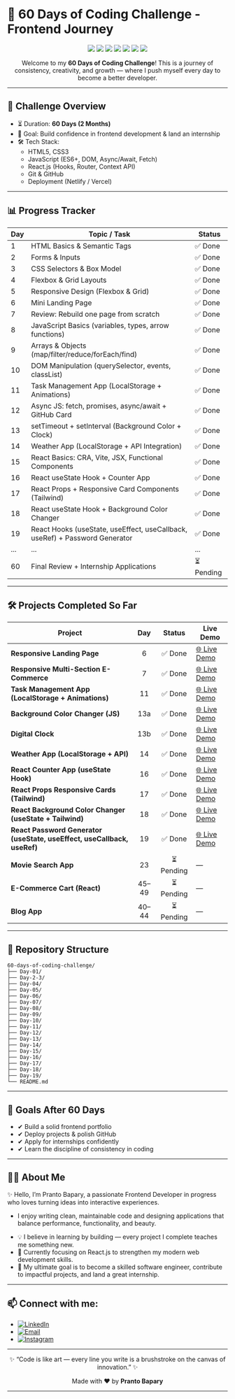 # 🚀 60 Days of Coding Challenge - Frontend Journey

<p align="center">
  <img src="https://img.shields.io/badge/HTML5-E34F26?style=for-the-badge&logo=html5&logoColor=white" />
  <img src="https://img.shields.io/badge/CSS3-1572B6?style=for-the-badge&logo=css3&logoColor=white" />
  <img src="https://img.shields.io/badge/JavaScript-F7DF1E?style=for-the-badge&logo=javascript&logoColor=black" />
  <img src="https://img.shields.io/badge/React-20232A?style=for-the-badge&logo=react&logoColor=61DAFB" />
  <img src="https://img.shields.io/badge/Git-F05032?style=for-the-badge&logo=git&logoColor=white" />
  <img src="https://img.shields.io/badge/GitHub-181717?style=for-the-badge&logo=github&logoColor=white" />
  <img src="https://img.shields.io/badge/Netlify-00C7B7?style=for-the-badge&logo=netlify&logoColor=white" />
</p>

<p align="center">
  Welcome to my <b>60 Days of Coding Challenge</b>!  
  This is a journey of consistency, creativity, and growth — where I push myself every day to become a better developer.  
</p>

---

## 📅 Challenge Overview

- ⏳ Duration: **60 Days (2 Months)**
- 🎯 Goal: Build confidence in frontend development & land an internship
- 🛠️ Tech Stack:
  - HTML5, CSS3
  - JavaScript (ES6+, DOM, Async/Await, Fetch)
  - React.js (Hooks, Router, Context API)
  - Git & GitHub
  - Deployment (Netlify / Vercel)

---

## 📊 Progress Tracker

| Day | Topic / Task                                                                | Status     |
| --- | --------------------------------------------------------------------------- | ---------- |
| 1   | HTML Basics & Semantic Tags                                                 | ✅ Done    |
| 2   | Forms & Inputs                                                              | ✅ Done    |
| 3   | CSS Selectors & Box Model                                                   | ✅ Done    |
| 4   | Flexbox & Grid Layouts                                                      | ✅ Done    |
| 5   | Responsive Design (Flexbox & Grid)                                          | ✅ Done    |
| 6   | Mini Landing Page                                                           | ✅ Done    |
| 7   | Review: Rebuild one page from scratch                                       | ✅ Done    |
| 8   | JavaScript Basics (variables, types, arrow functions)                       | ✅ Done    |
| 9   | Arrays & Objects (map/filter/reduce/forEach/find)                           | ✅ Done    |
| 10  | DOM Manipulation (querySelector, events, classList)                         | ✅ Done    |
| 11  | Task Management App (LocalStorage + Animations)                             | ✅ Done    |
| 12  | Async JS: fetch, promises, async/await + GitHub Card                        | ✅ Done    |
| 13  | setTimeout + setInterval (Background Color + Clock)                         | ✅ Done    |
| 14  | Weather App (LocalStorage + API Integration)                                | ✅ Done    |
| 15  | React Basics: CRA, Vite, JSX, Functional Components                         | ✅ Done    |
| 16  | React useState Hook + Counter App                                           | ✅ Done    |
| 17  | React Props + Responsive Card Components (Tailwind)                         | ✅ Done    |
| 18  | React useState Hook + Background Color Changer                              | ✅ Done    |
| 19  | React Hooks (useState, useEffect, useCallback, useRef) + Password Generator | ✅ Done    |
| ... | ...                                                                         | ...        |
| 60  | Final Review + Internship Applications                                      | ⏳ Pending |

---

## 🛠️ Projects Completed So Far

| Project                                                                 |  Day  |   Status   | Live Demo                                                       |
| ----------------------------------------------------------------------- | :---: | :--------: | --------------------------------------------------------------- |
| **Responsive Landing Page**                                             |   6   |  ✅ Done   | [🌐 Live Demo](https://prantos-landing-page.netlify.app/)       |
| **Responsive Multi-Section E-Commerce**                                 |   7   |  ✅ Done   | [🌐 Live Demo](https://leka-ecommerce.netlify.app/)             |
| **Task Management App (LocalStorage + Animations)**                     |  11   |  ✅ Done   | [🌐 Live Demo](https://prantos-task-manager.netlify.app/)       |
| **Background Color Changer (JS)**                                       |  13a  |  ✅ Done   | [🌐 Live Demo](https://prantos-bg-changer.netlify.app/)         |
| **Digital Clock**                                                       |  13b  |  ✅ Done   | [🌐 Live Demo](https://prantos-digital-clock.netlify.app/)      |
| **Weather App (LocalStorage + API)**                                    |  14   |  ✅ Done   | [🌐 Live Demo](https://prantos-weatherapp.netlify.app/)         |
| **React Counter App (useState Hook)**                                   |  16   |  ✅ Done   | [🌐 Live Demo](https://prantos-counter.netlify.app/)            |
| **React Props Responsive Cards (Tailwind)**                             |  17   |  ✅ Done   | [🌐 Live Demo](https://react-props-card.netlify.app/)           |
| **React Background Color Changer (useState + Tailwind)**                |  18   |  ✅ Done   | [🌐 Live Demo](https://my-react-bgchanger.netlify.app/)         |
| **React Password Generator (useState, useEffect, useCallback, useRef)** |  19   |  ✅ Done   | [🌐 Live Demo](https://prantos-password-generator.netlify.app/) |
| **Movie Search App**                                                    |  23   | ⏳ Pending | —                                                               |
| **E-Commerce Cart (React)**                                             | 45–49 | ⏳ Pending | —                                                               |
| **Blog App**                                                            | 40–44 | ⏳ Pending | —                                                               |

---

## 📂 Repository Structure

```plaintext
60-days-of-coding-challenge/
├── Day-01/
├── Day-2-3/
├── Day-04/
├── Day-05/
├── Day-06/
├── Day-07/
├── Day-08/
├── Day-09/
├── Day-10/
├── Day-11/
├── Day-12/
├── Day-13/
├── Day-14/
├── Day-15/
├── Day-16/
├── Day-17/
├── Day-18/
├── Day-19/
└── README.md
```

---

## 🌟 Goals After 60 Days

- ✔ Build a solid frontend portfolio
- ✔ Deploy projects & polish GitHub
- ✔ Apply for internships confidently
- ✔ Learn the discipline of consistency in coding

---

## 👨‍💻 About Me

✨ Hello, I’m Pranto Bapary, a passionate Frontend Developer in progress who loves turning ideas into interactive experiences.

- I enjoy writing clean, maintainable code and designing applications that balance performance, functionality, and beauty.

* 💡 I believe in learning by building — every project I complete teaches me something new.
* 🌱 Currently focusing on React.js to strengthen my modern web development skills.
* 🚀 My ultimate goal is to become a skilled software engineer, contribute to impactful projects, and land a great internship.

---

## 📫 Connect with me:

- [![LinkedIn](https://img.shields.io/badge/LinkedIn-blue?style=for-the-badge&logo=linkedin&logoColor=white)](https://www.linkedin.com/in/pranto-bapary)
- [![Email](https://img.shields.io/badge/Email-red?style=for-the-badge&logo=gmail&logoColor=white)](mailto:pranto.bapary01@gmail.com)
- [![Instagram](https://img.shields.io/badge/Instagram-purple?style=for-the-badge&logo=instagram&logoColor=white)](https://www.instagram.com/ashfe.pranto)

---

<p align="center"> ✨ “Code is like art — every line you write is a brushstroke on the canvas of innovation.”  ✨ </p> 
<p align="center"> Made with ❤️ by <b>Pranto Bapary</b> </p>

---
